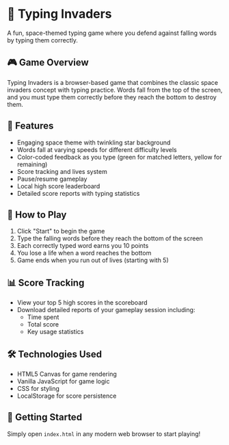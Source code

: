 # 🚀 Typing Invaders

A fun, space-themed typing game where you defend against falling words by typing them correctly.

## 🎮 Game Overview

Typing Invaders is a browser-based game that combines the classic space invaders concept with typing practice. Words fall from the top of the screen, and you must type them correctly before they reach the bottom to destroy them.

## 🌟 Features

- Engaging space theme with twinkling star background
- Words fall at varying speeds for different difficulty levels
- Color-coded feedback as you type (green for matched letters, yellow for remaining)
- Score tracking and lives system
- Pause/resume gameplay
- Local high score leaderboard
- Detailed score reports with typing statistics

## 🔧 How to Play

1. Click "Start" to begin the game
2. Type the falling words before they reach the bottom of the screen
3. Each correctly typed word earns you 10 points
4. You lose a life when a word reaches the bottom
5. Game ends when you run out of lives (starting with 5)

## 📊 Score Tracking

- View your top 5 high scores in the scoreboard
- Download detailed reports of your gameplay session including:
  - Time spent
  - Total score
  - Key usage statistics

## 🛠️ Technologies Used

- HTML5 Canvas for game rendering
- Vanilla JavaScript for game logic
- CSS for styling
- LocalStorage for score persistence

## 🚀 Getting Started

Simply open `index.html` in any modern web browser to start playing!
